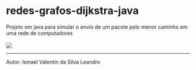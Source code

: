 # redes-grafos-dijkstra-java
Projeto em java para simular o envio de um pacote pelo menor caminho em uma rede de computadores
<br/>
<br/>
<img src="https://upload.wikimedia.org/wikipedia/commons/thumb/e/e4/DijkstraDemo.gif/220px-DijkstraDemo.gif"/>
<br/><hr/>
Autor: Ismael Valentin da Silva Leandro
